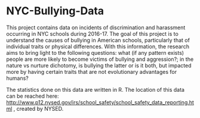 # NYC-Bullying-Data

This project contains data on incidents of discrimination and harassment occurring in NYC schools during 2016-17. The goal of this project is to understand the causes of bullying in American schools, particularly that of individual traits or physical differences. With this information, the research aims to bring light to the following questions: what (if any pattern exists) people are more likely to become victims of bullying and aggression?; in the nature vs nurture dichotomy, is bullying the latter or is it both, but impacted more by having certain traits that are not evolutionary advantages for humans? 

The statistics done on this data are written in R. The location of this data can be reached here: http://www.p12.nysed.gov/irs/school_safety/school_safety_data_reporting.html , created by NYSED.
